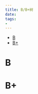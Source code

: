 ```yaml
---
title: B/B+树
date:
tags:
-
---
```


<!-- TOC -->

- [B](#b)
- [B+](#b)

<!-- /TOC -->

# B


# B+


